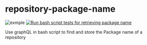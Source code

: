 # repository-package-name

![exmple](https://github.com/marrinosnis/repository-package-name/actions/workflows/run-tests.yaml/badge.svg)
[![Run bash script tests for retrieving package name](https://github.com/marrinosnis/repository-package-name/actions/workflows/run-tests.yaml/badge.svg)](https://github.com/marrinosnis/repository-package-name/actions/workflows/run-tests.yaml)

Use graphQL in bash script to find and store the Package name of a repository
